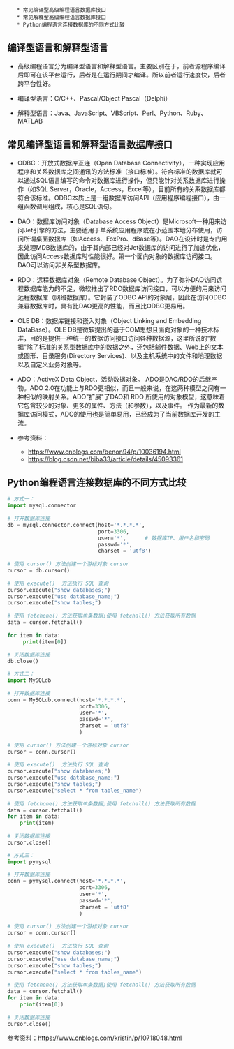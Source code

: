 ```
   * 常见编译型高级编程语言数据库接口
   * 常见解释型高级编程语言数据库接口
   * Python编程语言连接数据库的不同方式比较
```
## 编译型语言和解释型语言

- 高级编程语言分为编译型语言和解释型语言。主要区别在于，前者源程序编译后即可在该平台运行，后者是在运行期间才编译。所以前者运行速度快，后者跨平台性好。

- 编译型语言：C/C++、Pascal/Object Pascal（Delphi）
- 解释型语言：Java、JavaScript、VBScript、Perl、Python、Ruby、MATLAB

## 常见编译型语言和解释型语言数据库接口
- ODBC：开放式数据库互连（Open Database Connectivity），一种实现应用程序和关系数据库之间通讯的方法标准（接口标准）。符合标准的数据库就可以通过SQL语言编写的命令对数据库进行操作，但只能针对关系数据库进行操作（如SQL Server，Oracle，Access，Excel等），目前所有的关系数据库都符合该标准。ODBC本质上是一组数据库访问API（应用程序编程接口），由一组函数调用组成，核心是SQL语句。

- DAO：数据库访问对象（Database Access Object）是Microsoft一种用来访问Jet引擎的方法，主要适用于单系统应用程序或在小范围本地分布使用，访问所谓桌面数据库（如Access、FoxPro、dBase等）。DAO在设计时是专门用来处理MDB数据库的，由于其内部已经对Jet数据库的访问进行了加速优化，因此访问Access数据库时性能很好。第一个面向对象的数据库访问接口。DAO可以访问非关系型数据库。

- RDO：远程数据库对象（Remote Database Object）。为了弥补DAO访问远程数据库能力的不足，微软推出了RDO数据库访问接口，可以方便的用来访问远程数据库（网络数据库）。它封装了ODBC API的对象层，因此在访问ODBC兼容数据库时，具有比DAO更高的性能，而且比ODBC更易用。

- OLE DB：数据库链接和嵌入对象（Object Linking and Embedding DataBase）。OLE DB是微软提出的基于COM思想且面向对象的一种技术标准，目的是提供一种统一的数据访问接口访问各种数据源，这里所说的"数据"除了标准的关系型数据库中的数据之外，还包括邮件数据、Web上的文本或图形、目录服务(Directory Services)、以及主机系统中的文件和地理数据以及自定义业务对象等。

- ADO：ActiveX Data Object，活动数据对象。 ADO是DAO/RDO的后继产物。ADO 2.0在功能上与RDO更相似，而且一般来说，在这两种模型之间有一种相似的映射关系。ADO"扩展"了DAO和 RDO 所使用的对象模型，这意味着它包含较少的对象、更多的属性、方法（和参数），以及事件。 作为最新的数据库访问模式，ADO的使用也是简单易用，已经成为了当前数据库开发的主流。

- 参考资料：
	- https://www.cnblogs.com/benon94/p/10036194.html
	- https://blog.csdn.net/biba33/article/details/45093361

## Python编程语言连接数据库的不同方式比较

```python
# 方式一：
import mysql.connector
 
# 打开数据库连接
db = mysql.connector.connect(host='*.*.*.*',
                             port=3306,
                             user='*',      # 数据库IP、用户名和密码
                             passwd='*',
                             charset = 'utf8')      
 
# 使用 cursor() 方法创建一个游标对象 cursor
cursor = db.cursor()
 
# 使用 execute()  方法执行 SQL 查询
cursor.execute("show databases;")
cursor.execute("use database_name;")
cursor.execute("show tables;")
 
# 使用 fetchone() 方法获取单条数据;使用 fetchall() 方法获取所有数据
data = cursor.fetchall()
 
for item in data:
     print(item[0])
 
# 关闭数据库连接
db.close()
```
```python
# 方式二：
import MySQLdb
 
# 打开数据库连接
conn = MySQLdb.connect(host='*.*.*.*',
                       port=3306,
                       user='*',
                       passwd='*',
                       charset = 'utf8'
                       )
                        
# 使用 cursor() 方法创建一个游标对象 cursor
cursor = conn.cursor()
 
# 使用 execute()  方法执行 SQL 查询
cursor.execute("show databases;")
cursor.execute("use database_name;")
cursor.execute("show tables;")
cursor.execute("select * from tables_name")
 
# 使用 fetchone() 方法获取单条数据;使用 fetchall() 方法获取所有数据
data = cursor.fetchall()
for item in data:
    print(item)
 
# 关闭数据库连接
cursor.close()
```

```python
# 方式三：
import pymysql
 
# 打开数据库连接
conn = pymysql.connect(host='*.*.*.*',
                       port=3306,
                       user='*',
                       passwd='*',
                       charset = 'utf8'
                       )
                
# 使用 cursor() 方法创建一个游标对象 cursor                      
cursor = conn.cursor()
 
# 使用 execute()  方法执行 SQL 查询
cursor.execute("show databases;")
cursor.execute("use database_name;")
cursor.execute("show tables;")
cursor.execute("select * from tables_name")
 
# 使用 fetchone() 方法获取单条数据;使用 fetchall() 方法获取所有数据
data = cursor.fetchall()
for item in data:
    print(item[0])
     
# 关闭数据库连接
cursor.close()
```
参考资料：https://www.cnblogs.com/kristin/p/10718048.html

